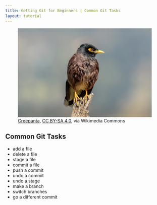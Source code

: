 ```yaml
---
title: Getting Git for Beginners | Common Git Tasks
layout: tutorial
---
```


<figure class="top-photo">
  <img src="assets/images/common-mynah.jpg" alt="A common Asian starling" />
  <figcaption>
<a href="https://commons.wikimedia.org/wiki/File:Common_Mynah_(%E0%A4%A1%E0%A4%BE%E0%A4%99%E0%A5%8D%E0%A4%97%E0%A5%8D%E0%A4%B0%E0%A5%87_%E0%A4%B0%E0%A5%81%E0%A4%AA%E0%A5%80)_2.jpg">Creepanta</a>, <a href="https://creativecommons.org/licenses/by-sa/4.0">CC BY-SA 4.0</a>, via Wikimedia Commons
  </figcaption>
</figure>


## Common Git Tasks

- add a file
- delete a file
- stage a file
- commit a file
- push a commit
- undo a commit
- undo a stage
- make a branch
- switch branches
- go a different commit